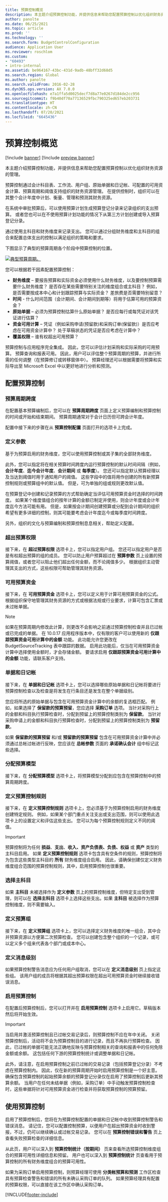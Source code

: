 ```yaml
---
title: 预算控制概览
description: 本主题介绍预算控制功能，并提供信息来帮助您配置预算控制以优化组织财务资源的管理。
author: panolte
ms.date: 06/25/2021
ms.topic: article
ms.prod: ''
ms.technology: ''
ms.search.form: BudgetControlConfiguration
audience: Application User
ms.reviewer: roschlom
ms.custom:
- "60493"
- intro-internal
ms.assetid: be964167-43bc-431d-9adb-48bff32d68d5
ms.search.region: Global
ms.author: panolte
ms.search.validFrom: 2016-02-28
ms.dyn365.ops.version: AX 7.0.0
ms.openlocfilehash: e7a1ffa5d0025decf7d8a77e0267d184de2cc956
ms.sourcegitcommit: f9b40df70a77136529fbc790325ed657eb203731
ms.translationtype: HT
ms.contentlocale: zh-CN
ms.lasthandoff: 07/20/2021
ms.locfileid: "6645436"
---
```

# <a name="budget-control-overview"></a>预算控制概览

[!include [banner](../includes/banner.md)]
[!include [preview banner](../includes/preview-banner.md)]

本主题介绍预算控制功能，并提供信息来帮助您配置预算控制以优化组织财务资源的管理。

预算控制通过会计科目表、工作流、用户组、原始单据和日记帐、可配置的可用资金计算、预算周期和阈值支持组织的财务资源管理。 在提供控制时，组织可以在其整个会计年度中计划、衡量、管理和预测其财务资源。 

在系统中审批预算后，可以使用预算计划生成预算登记分录来记录组织的支出预算。 或者您也可以在不使用预算计划功能的情况下从第三方计划创建或导入预算登记分录。 

通过使用主科目和财务维度来记录支出。 您可以通过分组财务维度和主科目的组合来配置总体支出的控制以满足组织的策略和要求。 

下图显示了典型的预算周期各个阶段中预算控制的位置。

[![典型预算周期。](./media/budgetingcycle-300x198.png)](./media/budgetingcycle.png) 

您可以根据若干因素配置预算控制：

- **财务维度** – 要报告预算和实际资金必须使用什么财务维度，以及要控制预算需要什么财务维度？ 是否存在某些需要特别关注的维度组合或主科目？ 例如，是否需要按成本中心和计划跟踪预算与实际资金？ 差旅费是否需要特别留意？
- **时间** - 什么时间范围（会计期间、会计期间到期等）将用于估算可用的预算资金？
- **原始单据** – 必须为预算控制估算什么原始单据？ 是否应每行或每凭证对该凭证进行估算？
- **资金可用计算** – 凭证（例如采购申请(预留款)和采购订单(保留款)）是否应考虑在可用资金计算中？ 处于草稿状态的凭证是否应考虑在计算中？
- **覆盖权限** – 谁有权超出可用预算？

预算控制与应用程序完全集成。 因此，您可以评估计划采购和实际采购的可用预算。 预算查询和报表可用。 因此，用户可以评估整个预算周期的预算，并进行所需的任何调整（在预算修订或转移窗体中）。 预算经理还可以根据需要将预算和实际导出至 Microsoft Excel 中以更好地进行分析和预测。

## <a name="configuring-budget-control"></a>配置预算控制

### <a name="budget-cycle-time-span"></a>预算周期跨度

在配置基本预算编制后，您可以在 **预算周期跨度** 页面上定义预算编制和预算控制的时间或开始和结束期间。 预算周期通常对于会计日历但可跨会计年度。

配置中接下来的步骤在从 **预算控制配置** 页面打开的选项卡上完成。

### <a name="define-parameters"></a>定义参数

基于为预算启用的财务维度，您可以使用预算控制或其子集的全部财务维度。 

此外，您可以指定将在相关预算时间跨度内运行预算控制的默认时间间隔（例如，**会计年度**、**迄今会计年度**、**会计期间** 或 **每季度**）。 您还可以指定默认预算经理以及当达到阈值时用于通知用户的阈值。 这些字段中的值将用作创建的所有新预算控制规则或预算组中的默认值。 但是，可为单独的组或规则更改默认值。 

在预算登记中创建和记录预算的方式帮助确定当评估可用预算资金时选择的时间跨度。 如果某个维度值组合的按年计算的金额已制定并使用，则会计年度或会计年度迄今方法可能有用。 但是，如果按会计期间创建预算或分配到会计期间的组织希望有更多详细的控制，则其可能要考虑会计年度迄今或每季度时间跨度。 

另外，组织的文化与预算编制和预算控制息息相关，帮助定义配置。

### <a name="over-budget-permissions"></a>超出预算权限

接下来，在 **超过预算权限** 选项卡上，您可以指定用户组。 您还可以指定用户是否是有权超出预算的组的成员。 您可以防止用户预算超过在 **预算参数** 页上设置的预算阈值，或者您可以阻止他们超出任何金额，而不论阈值多少。 根据组织主动管理其支出的方式，这些权限可帮助管理其财务资源。 

### <a name="budget-funds-available"></a>可用预算资金

接下来，在 **可用预算资金** 选项卡上，您可以定义用于计算可用预算资金的公式。 根据组织保守地管理其财务资源的方式或根据法规或行业要求，计算可包含汇票或未过帐单据。 

> [!NOTE]
> 如果在预算周期内修改此计算，则更改不会影响之前通过预算控制检查并且已过帐或已完成的单据。 在 10.0.17 应用程序版本中，仅有限的客户可以使用新的 **仅跟踪预算资金可用计算中的金额** 功能。 此功能允许您更改在 BudgetSourceTracking 表中跟踪的数据。 启用此功能后，仅当在可用预算资金计算中选择使用金额时，才会存储金额。 要请求启用 **仅跟踪预算资金可用计算中的金额** 功能，请联系客户支持。 

### <a name="documents-and-journals"></a>单据和日记帐

接下来，在 **单据和日记帐** 选项卡上，您可以选择哪些原始单据和日记帐将要进行预算控制检查以及检查是将发生在行条目还是发生在整个单据级别。 

您应将所选的原始单据与包含在可用预算资金计算中的余额的复选框匹配。 例如，如果选择了 **保留款的预算预留**，您应选择 **采购订单** 选项。 当针对采购行上的金额和科目执行预算检查时，分配到预留上的预算控制类别为 **保留款**。 当针对采购申请上的金额和科目执行预算检查时，分配到预留上的预算控制类别为 **预留款**。 

如果 **保留款的预算预留** 和/或 **预留款的预算预留** 包含在可用预算资金计算中并必须通过总帐过帐进行反映，您应该在 **总帐参数** 页面的 **承诺确认会计** 组中标记这些选择。

### <a name="assign-budget-models"></a>分配预算模型

接下来，在 **分配预算模型** 选项卡上，将预算模型分配到应包含在预算控制中的预算周期跨度。

### <a name="define-budget-control-rules"></a>定义预算控制规则

接下来，在 **定义预算控制规则** 选项卡上，您必须基于为预算控制启用的财务维度创建特定规则。 例如，如果某个部门重点关注支出或支出范围，则可以使用此选项卡上的设置定义和评估这些支出。 您可以为每个预算控制规则定义不同的阈值。 

> [!Important]
> 预算控制将为任何 **损益**、**支出**、**收入、资产负债表、负债、权益** 或 **资产** 类型的主科目启用。 如果 **定义预算控制规则** 选项卡包含具有空条件的规则，预算控制将为包含这些类型主科目的 **所有** 财务维度组合启用。 因此，请确保创建仅定义财务维度组合范围的预算控制规则，其中，启用预算控制也很重要。

### <a name="select-main-accounts"></a>选择主科目

如果 **主科目** 未被选择作为 **定义参数** 页上的预算控制维度，但特定支出受到管理，则可以在 **选择主科目** 选项卡上选择这些支出。如果 **主科目** 被选择作为预算控制维度，则不需要输入。

### <a name="define-budget-groups"></a>定义预算组

接下来，在 **定义预算组** 选项卡上，您可以选择定义财务维度的唯一组合，其中合并预算资源以方便第二次预算检查。 您可以创建包含整个组织的一个记录，或可以定义多个组来代表各个部门或成本中心。

### <a name="define-message-levels"></a>定义消息级别

如果预算控制警告消息应为任何用户组取消，您可以在 **定义消息级别** 页上指定这些组。 该用户组的成员将根据其超出预算权限在超出可用预算资金时继续接收错误消息。

### <a name="activate-budget-control"></a>启用预算控制

在配置后预算控制后，您可以打开并在 **启用预算控制** 选项卡上启用它。草稿版本然后将开始生效。

> [!Important]
> 当启用并激活预算控制且已过帐交易记录后，则预算控制不应在年中关闭。 关闭预算控制后，活动将不会为预算控制目的进行记录，而且不再执行预算检查。 因此，已过帐的单据可能无法正确地反映与预算控制相关的查询和报表中的任何免除金额或余额。 这包括任何下游的预算控制统计或调整单据和日记帐。 

此外，请注意，在启用预算控制之前已过帐的交易记录（包括预算登记分录）不考虑在预算控制内。 因此，仅在新的预算周期开始时启用预算控制是一个好主意。 确保包含预算控制的起始预算余额的预算登记分录仅在启用了预算控制后更新其预算余额。 当用户在任何未结单据（例如，采购订单）中手动触发预算控制检查时，这些单据将针对可用预算资金进行检查并将获取预算控制的预算预留。

## <a name="using-budget-control"></a>使用预算控制
启用了预算控制后，您将在为预算控制配置的单据和日记帐中收到预算控制警告和错误消息。 请记住，您可以配置控制预算，以便用户在超出预算资金时收到警报，不过，仍可以继续确认或过帐交易记录。 您可以在 **预算控制错误和警告** 页上查看失败预算检查的详细信息。

从此页，用户可以深入到 **预算控制统计（按期间）** 页来查看所选预算控制维度组合的预算可用性详细信息和预留。 用户也可以深入到 **预算控制统计** 页查看用于预算控制的所有财务维度组合的预算可用性。 

如果为采购订单启用预算控制，则预算经理可使用 **分类帐预算和预测** 工作区检查具有预算检查警告和错误的所有未确认采购订单的队列。 如果预算经理具有配置的预算权限，可以直接在该工作区中确认采购订单。

[!INCLUDE[footer-include](../../includes/footer-banner.md)]
